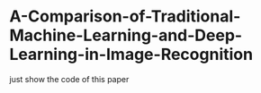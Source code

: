# A-Comparison-of-Traditional-Machine-Learning-and-Deep-Learning-in-Image-Recognition
just show the code of this paper
